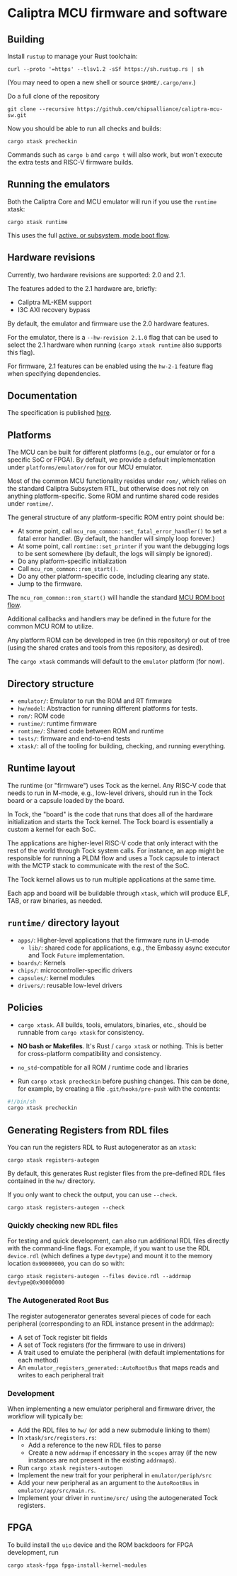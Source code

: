 # Caliptra MCU firmware and software

## Building

Install `rustup` to manage your Rust toolchain:

```shell
curl --proto '=https' --tlsv1.2 -sSf https://sh.rustup.rs | sh
```

(You may need to open a new shell or source `$HOME/.cargo/env`.)

Do a full clone of the repository

```shell
git clone --recursive https://github.com/chipsalliance/caliptra-mcu-sw.git
```

Now you should be able to run all checks and builds:

```shell
cargo xtask precheckin
```

Commands such as `cargo b` and `cargo t` will also work, but won't execute the extra tests and RISC-V firmware builds.

## Running the emulators

Both the Caliptra Core and MCU emulator will run if you use the `runtime` xtask:

```shell
cargo xtask runtime
```

This uses the full [active, or subsystem, mode boot flow](https://chipsalliance.github.io/caliptra-mcu-sw/rom.html#cold-boot-flow).

## Hardware revisions

Currently, two hardware revisions are supported: 2.0 and 2.1.

The features added to the 2.1 hardware are, briefly:

* Caliptra ML-KEM support
* I3C AXI recovery bypass

By default, the emulator and firmware use the 2.0 hardware features.

For the emulator, there is a `--hw-revision 2.1.0` flag that can be used to select the 2.1 hardware when running (`cargo xtask runtime` also supports this flag).

For firmware, 2.1 features can be enabled using the `hw-2-1` feature flag when specifying dependencies.

## Documentation

The specification is published [here](https://chipsalliance.github.io/caliptra-mcu-sw/).

## Platforms

The MCU can be built for different platforms (e.g., our emulator or for a specific SoC or FPGA).
By default, we provide a default implementation under `platforms/emulator/rom` for our MCU emulator.

Most of the common MCU functionality resides under `rom/`, which relies on the standard Caliptra Subsystem RTL, but otherwise does not rely on anything platform-specific.
Some ROM and runtime shared code resides under `romtime/`.

The general structure of any platform-specific ROM entry point should be:

* At some point, call `mcu_rom_common::set_fatal_error_handler()` to set a fatal error handler. (By default, the handler will simply loop forever.)
* At some point, call `romtime::set_printer` if you want the debugging logs to be sent somewhere (by default, the logs will simply be ignored).
* Do any platform-specific initialization
* Call `mcu_rom_common::rom_start()`.
* Do any other platform-specific code, including clearing any state.
* Jump to the firmware.

The `mcu_rom_common::rom_start()` will handle the standard [MCU ROM boot flow](https://chipsalliance.github.io/caliptra-mcu-sw/rom.html).

Additional callbacks and handlers may be defined in the future for the common MCU ROM to utilize.

Any platform ROM can be developed in tree (in this repository) or out of tree (using the shared crates and tools from this repository, as desired).

The `cargo xtask` commands will default to the `emulator` platform (for now).

## Directory structure

* `emulator/`: Emulator to run the ROM and RT firmware
* `hw/model`: Abstraction for running different platforms for tests.
* `rom/`: ROM code
* `runtime/`: runtime firmware
* `romtime/`: Shared code between ROM and runtime
* `tests/`: firmware and end-to-end tests
* `xtask/`: all of the tooling for building, checking, and running everything.

## Runtime layout

The runtime (or "firmware") uses Tock as the kernel. Any RISC-V code that needs to run in M-mode, e.g., low-level drivers, should run in the Tock board or a capsule loaded by the board.

In Tock, the "board" is the code that runs that does all of the hardware initialization and starts the Tock kernel. The Tock board is essentially a custom a kernel for each SoC.

The applications are higher-level RISC-V code that only interact with the rest of the world through Tock system calls. For instance, an app might be responsible for running a PLDM flow and uses a Tock capsule to interact with the MCTP stack to communicate with the rest of the SoC.

The Tock kernel allows us to run multiple applications at the same time.

Each app and board will be buildable through `xtask`, which will produce ELF, TAB, or raw binaries, as needed.

## `runtime/` directory layout

* `apps/`: Higher-level applications that the firmware runs in U-mode
  * `lib/`: shared code for applications, e.g., the Embassy async executor and Tock `Future` implementation.
* `boards/`: Kernels
* `chips/`: microcontroller-specific drivers
* `capsules/`: kernel modules
* `drivers/`: reusable low-level drivers

## Policies

- `cargo xtask`. All builds, tools, emulators, binaries, etc., should be runnable from `cargo xtask` for consistency.

- **NO bash or Makefiles**. It's Rust / `cargo xtask` or nothing. This is better for cross-platform compatibility and consistency.

- `no_std`-compatible for all ROM / runtime code and libraries

- Run `cargo xtask precheckin` before pushing changes. This can be done, for example, by creating a file `.git/hooks/pre-push` with the contents:

```bash
#!/bin/sh
cargo xtask precheckin
```

## Generating Registers from RDL files

You can run the registers RDL to Rust autogenerator as an `xtask`:

```shell
cargo xtask registers-autogen
```

By default, this generates Rust register files from the pre-defined RDL files contained in the `hw/` directory.

If you only want to check the output, you can use `--check`.

```shell
cargo xtask registers-autogen --check
```

### Quickly checking new RDL files

For testing and quick development, can also run additional RDL files directly with the command-line flags.
For example, if you want to use the RDL `device.rdl` (which defines a type `devtype`) and mount it to the memory location `0x90000000`, you can do so with:

```shell
cargo xtask registers-autogen --files device.rdl --addrmap devtype@0x90000000
```

### The Autogenerated Root Bus

The register autogenerator generates several pieces of code for each peripheral (corresponding to an RDL instance present in the addrmap):

* A set of Tock register bit fields
* A set of Tock registers (for the firmware to use in drivers)
* A trait used to emulate the peripheral (with default implementations for each method)
* An `emulator_registers_generated::AutoRootBus` that maps reads and writes to each peripheral trait

### Development

When implementing a new emulator peripheral and firmware driver, the workflow will typically be:

* Add the RDL files to `hw/` (or add a new submodule linking to them)
* In `xtask/src/registers.rs`:
  * Add a reference to the new RDL files to parse
  * Create a new `addrmap` if encessary in the `scopes` array (if the new instances are not present in the existing `addrmap`s).
* Run `cargo xtask registers-autogen`
* Implement the new trait for your peripheral in `emulator/periph/src`
* Add your new peripheral as an argument to the `AutoRootBus` in `emulator/app/src/main.rs`.
* Implement your driver in `runtime/src/` using the autogenerated Tock registers.

## FPGA

To build install the `uio` device and the ROM backdoors for FPGA development, run

```shell
cargo xtask-fpga fpga-install-kernel-modules
```
